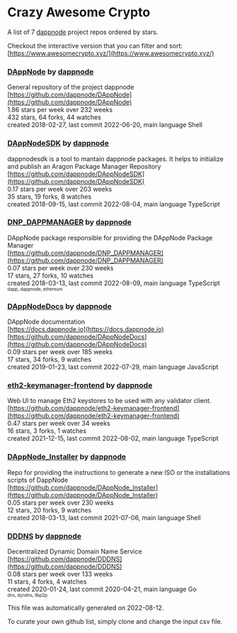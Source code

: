 # Crazy Awesome Crypto
A list of 7 [dappnode](https://github.com/dappnode) project repos ordered by stars.  

Checkout the interactive version that you can filter and sort: 
[https://www.awesomecrypto.xyz/](https://www.awesomecrypto.xyz/)  


### [DAppNode](https://github.com/dappnode/DAppNode) by [dappnode](https://github.com/dappnode)  
General repository of the project dappnode  
[https://github.com/dappnode/DAppNode](https://github.com/dappnode/DAppNode)  
1.86 stars per week over 232 weeks  
432 stars, 64 forks, 44 watches  
created 2018-02-27, last commit 2022-06-20, main language Shell  


### [DAppNodeSDK](https://github.com/dappnode/DAppNodeSDK) by [dappnode](https://github.com/dappnode)  
dappnodesdk is a tool to mantain dappnode packages. It helps to initialize and publish an Aragon Package Manager Repository  
[https://github.com/dappnode/DAppNodeSDK](https://github.com/dappnode/DAppNodeSDK)  
0.17 stars per week over 203 weeks  
35 stars, 19 forks, 8 watches  
created 2018-09-15, last commit 2022-08-04, main language TypeScript  


### [DNP_DAPPMANAGER](https://github.com/dappnode/DNP_DAPPMANAGER) by [dappnode](https://github.com/dappnode)  
DAppNode package responsible for providing the DAppNode Package Manager  
[https://github.com/dappnode/DNP_DAPPMANAGER](https://github.com/dappnode/DNP_DAPPMANAGER)  
0.07 stars per week over 230 weeks  
17 stars, 27 forks, 10 watches  
created 2018-03-13, last commit 2022-08-09, main language TypeScript  
<sub><sup>dapp, dappnode, ethereum</sup></sub>


### [DAppNodeDocs](https://github.com/dappnode/DAppNodeDocs) by [dappnode](https://github.com/dappnode)  
DAppNode documentation  
[https://docs.dappnode.io](https://docs.dappnode.io)  
[https://github.com/dappnode/DAppNodeDocs](https://github.com/dappnode/DAppNodeDocs)  
0.09 stars per week over 185 weeks  
17 stars, 34 forks, 9 watches  
created 2019-01-23, last commit 2022-07-29, main language JavaScript  


### [eth2-keymanager-frontend](https://github.com/dappnode/eth2-keymanager-frontend) by [dappnode](https://github.com/dappnode)  
Web UI to manage Eth2 keystores to be used with any validator client.  
[https://github.com/dappnode/eth2-keymanager-frontend](https://github.com/dappnode/eth2-keymanager-frontend)  
0.47 stars per week over 34 weeks  
16 stars, 3 forks, 1 watches  
created 2021-12-15, last commit 2022-08-02, main language TypeScript  


### [DAppNode_Installer](https://github.com/dappnode/DAppNode_Installer) by [dappnode](https://github.com/dappnode)  
Repo for providing the instructions to generate a new ISO or the installations scripts of DappNode   
[https://github.com/dappnode/DAppNode_Installer](https://github.com/dappnode/DAppNode_Installer)  
0.05 stars per week over 230 weeks  
12 stars, 20 forks, 9 watches  
created 2018-03-13, last commit 2021-07-06, main language Shell  


### [DDDNS](https://github.com/dappnode/DDDNS) by [dappnode](https://github.com/dappnode)  
Decentralized Dynamic Domain Name Service  
[https://github.com/dappnode/DDDNS](https://github.com/dappnode/DDDNS)  
0.08 stars per week over 133 weeks  
11 stars, 4 forks, 4 watches  
created 2020-01-24, last commit 2020-04-21, main language Go  
<sub><sup>dns, dyndns, libp2p</sup></sub>


This file was automatically generated on 2022-08-12.  

To curate your own github list, simply clone and change the input csv file.  
